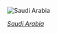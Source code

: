 
![Saudi Arabia](https://www.gstatic.com/prettyearth/assets/full/2066.jpg)

*[Saudi Arabia](https://www.google.com/maps/@22.083196,54.680399,15z/data=!3m1!1e3)*
